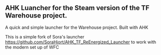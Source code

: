 ## AHK Luancher for the Steam version of the TF Warehouse project.
A quick and simple launcher for the Warehouse project. Built with AHK

This is a simple fork of Sora's launcher https://github.com/SoraHjort/AHK_TF_ReEnergized_Launcher to work with the modern set up of WFC
